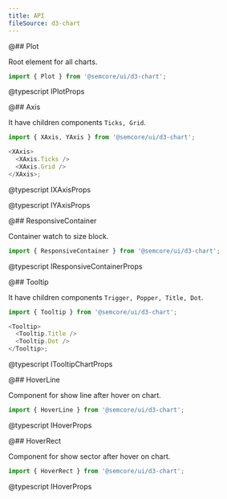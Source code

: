 ```yaml
---
title: API
fileSource: d3-chart
---
```


@## Plot

Root element for all charts.

```js
import { Plot } from '@semcore/ui/d3-chart';
```

@typescript IPlotProps

@## Axis

It have children components `Ticks, Grid`.

```js
import { XAxis, YAxis } from '@semcore/ui/d3-chart';

<XAxis>
  <XAxis.Ticks />
  <XAxis.Grid />
</XAxis>;
```

@typescript IXAxisProps

@typescript IYAxisProps

@## ResponsiveContainer

Container watch to size block.

```js
import { ResponsiveContainer } from '@semcore/ui/d3-chart';
```

@typescript IResponsiveContainerProps

@## Tooltip

It have children components `Trigger, Popper, Title, Dot`.

```js
import { Tooltip } from '@semcore/ui/d3-chart';

<Tooltip>
  <Tooltip.Title />
  <Tooltip.Dot />
</Tooltip>;
```

@typescript ITooltipChartProps

@## HoverLine

Component for show line after hover on chart.

```js
import { HoverLine } from '@semcore/ui/d3-chart';
```

@typescript IHoverProps

@## HoverRect

Component for show sector after hover on chart.

```js
import { HoverRect } from '@semcore/ui/d3-chart';
```

@typescript IHoverProps
